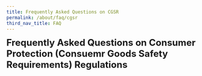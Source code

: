 ```yaml
---
title: Frequently Asked Questions on CGSR
permalink: /about/faq/cgsr
third_nav_title: FAQ
---
```


<font size="5"><b>Frequently Asked Questions on Consumer Protection (Consuemr Goods Safety Requirements) Regulations</b></font>
